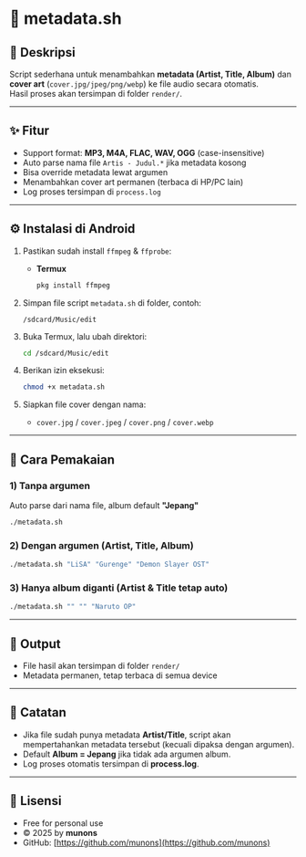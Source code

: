 # 🎵 metadata.sh

## 📌 Deskripsi
Script sederhana untuk menambahkan **metadata (Artist, Title, Album)** dan **cover art** (`cover.jpg/jpeg/png/webp`) ke file audio secara otomatis.  
Hasil proses akan tersimpan di folder `render/`.

---

## ✨ Fitur
- Support format: **MP3, M4A, FLAC, WAV, OGG** (case-insensitive)  
- Auto parse nama file `Artis - Judul.*` jika metadata kosong  
- Bisa override metadata lewat argumen  
- Menambahkan cover art permanen (terbaca di HP/PC lain)  
- Log proses tersimpan di `process.log`  

---

## ⚙️ Instalasi di Android
1. Pastikan sudah install `ffmpeg` & `ffprobe`:
   - **Termux**
     ```bash
     pkg install ffmpeg
     ```

2. Simpan file script `metadata.sh` di folder, contoh:
   ```
   /sdcard/Music/edit
   ```

3. Buka Termux, lalu ubah direktori:
   ```bash
   cd /sdcard/Music/edit
   ```

4. Berikan izin eksekusi:
   ```bash
   chmod +x metadata.sh
   ```

5. Siapkan file cover dengan nama:
   - `cover.jpg` / `cover.jpeg` / `cover.png` / `cover.webp`

---

## 🚀 Cara Pemakaian
### 1) Tanpa argumen  
Auto parse dari nama file, album default **"Jepang"**  
```bash
./metadata.sh
```

### 2) Dengan argumen (Artist, Title, Album)  
```bash
./metadata.sh "LiSA" "Gurenge" "Demon Slayer OST"
```

### 3) Hanya album diganti (Artist & Title tetap auto)  
```bash
./metadata.sh "" "" "Naruto OP"
```

---

## 📂 Output
- File hasil akan tersimpan di folder `render/`
- Metadata permanen, tetap terbaca di semua device

---

## 📝 Catatan
- Jika file sudah punya metadata **Artist/Title**, script akan mempertahankan metadata tersebut (kecuali dipaksa dengan argumen).
- Default **Album = Jepang** jika tidak ada argumen album.
- Log proses otomatis tersimpan di **process.log**.

---

## 📜 Lisensi
- Free for personal use  
- © 2025 by **munons**  
- GitHub: [https://github.com/munons](https://github.com/munons)

